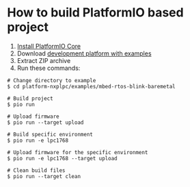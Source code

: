 How to build PlatformIO based project
=====================================

1. [Install PlatformIO Core](https://docs.platformio.org/page/core.html)
2. Download [development platform with examples](https://github.com/platformio/platform-nxplpc/archive/develop.zip)
3. Extract ZIP archive
4. Run these commands:

```shell
# Change directory to example
$ cd platform-nxplpc/examples/mbed-rtos-blink-baremetal

# Build project
$ pio run

# Upload firmware
$ pio run --target upload

# Build specific environment
$ pio run -e lpc1768

# Upload firmware for the specific environment
$ pio run -e lpc1768 --target upload

# Clean build files
$ pio run --target clean
```
